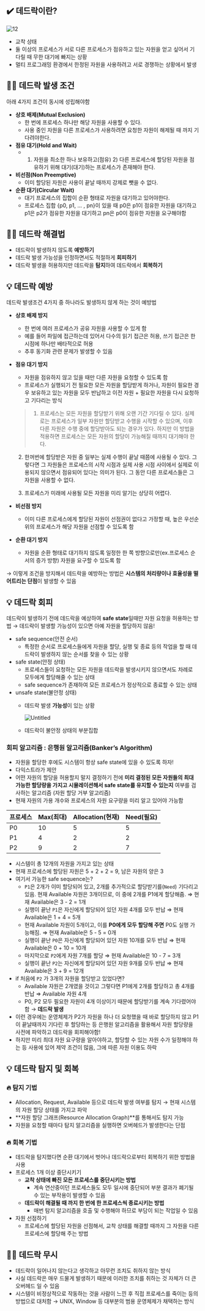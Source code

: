 ## ✔️ 데드락이란?

![12](https://user-images.githubusercontent.com/22907483/157033908-f95286a5-29a3-412b-a94b-7f8f269ad317.png)

- 교착 상태
- 둘 이상의 프로세스가 서로 다른 프로세스가 점유하고 있는 자원을 얻고 싶어서 기다릴 때 무한 대기에 빠지는 상황
- 멀티 프로그래밍 환경에서 한정된 자원을 사용하려고 서로 경쟁하는 상황에서 발생

## 👩‍💻 데드락 발생 조건

아래 4가지 조건이 동시에 성립해야함

- **상호 배제(Mutual Exclusion)**
    - 한 번에 프로세스 하나만 해당 자원을 사용할 수 있다.
    - 사용 중인 자원을 다른 프로세스가 사용하려면 요청한 자원이 해제될 때 까지 기다려야한다.
- **점유 대기(Hold and Wait)**
    - 1) 자원을 최소한 하나 보유하고(점유) 2) 다른 프로세스에 할당된 자원을 점유하기 위해 대기(대기)하는 프로세스가 존재해야 한다.
- **비선점(Non Preemptive)**
    - 이미 할당된 자원은 사용이 끝날 때까지 강제로 뺏을 수 없다.
- **순환 대기(Circular Wait)**
    - 대기 프로세스의 집합이 순환 형태로 자원을 대기하고 있어야한다.
    - 프로세스 집합 {p0, p1, ... , pn}이 있을 때 p0은 p1이 점유한 자원을 대기하고 p1은 p2가 점유한 자원을 대기하고 pn은 p0이 점유한 자원을 요구해야함

## 👩‍💻 데드락 해결법

- 데드락이 발생하지 않도록 **예방하기**
- 데드락 발생 가능성을 인정하면서도 적절하게 **회피하기**
- 데드락 발생을 허용하지만 데드락을 **탐지**하여 데드락에서 **회복하기**

## 💡 데드락 예방

데드락 발생조건 4가지 중 하나라도 발생하지 않게 하는 것이 예방법

- **상호 배제 방지**
    - 한 번에 여러 프로세스가 공유 자원을 사용할 수 있게 함
    - 예를 들어 파일에 접근하는데 있어서 다수의 읽기 접근은 허용, 쓰기 접근은 한 시점에 하나만 배타적으로 허용
    - 추후 동기화 관련 문제가 발생할 수 있음
- **점유 대기 방지**
    - 자원을 점유하지 않고 있을 때만 다른 자원을 요청할 수 있도록 함
    - 프로세스가 실행되기 전 필요한 모든 자원을 할당받게 하거나, 자원이 필요한 경우 보유하고 있는 자원을 모두 반납하고 이전 자원 + 필요한 자원을 다시 요청하고 기다리는 방식
    
    > 1. 프로세스는 모든 자원을 할당받기 위해 오랜 기간 기다릴 수 있다.
    실제로는 프로세스가 일부 자원만 할당받고 수행을 시작할 수 있으며, 이후 다른 자원은 수행 중에 할당받아도 되는 경우가 있다.
    하지만 이 방법을 적용하면 프로세스는 모든 자원의 할당이 가능해질 때까지 대기해야 한다.
    
    2. 한꺼번에 할당받은 자원 중 일부는 실제 수행이 끝날 때쯤에 사용될 수 있다. 그렇다면 그 자원들은 프로세스의 시작 시점과 실제 사용 시점 사이에서 실제로 이용되지 않으면서 점유되어 있다는 의미가 된다. 그 동안 다른 프로세스들은 그 자원을 사용할 수 없다.
    
    3. 프로세스가 미래에 사용될 모든 자원을 미리 알기는 상당히 어렵다.
    > 
- **비선점 방지**
    - 이미 다른 프로세스에게 할당된 자원이 선점권이 없다고 가정할 때, 높은 우선순위의 프로세스가 해당 자원을 선점할 수 있도록 함
- **순환 대기 방지**
    - 자원을 순환 형태로 대기하지 않도록 일정한 한 쪽 방향으로만(ex.프로세스 순서의 증가 방향) 자원을 요구할 수 있도록 함

→ 이렇게 조건을 방지해서 데드락을 예방하는 방법은 **시스템의 처리량이나 효율성을 떨어트리는 단점**이 발생할 수 있음

## 💡 데드락 회피

데드락이 발생하기 전에 데드락을 예상하여 **safe state**일때만 자원 요청을 허용하는 방법 → 데드락이 발생할 가능성이 있으면 아예 자원을 할당하지 않음!

- safe sequence(안전 순서)
    - 특정한 순서로 프로세스들에게 자원을 할당, 실행 및 종료 등의 작업을 할 때 데드락이 발생하지 않는 순서를 찾을 수 있는 상황
- safe state(안정 상태)
    - 프로세스들이 요청하는 모든 자원을 데드락을 발생시키지 않으면서도 차례로 모두에게 할당해줄 수 있는 상태
    - safe sequence가 존재하여 모든 프로세스가 정상적으로 종료할 수 있는 상태
- unsafe state(불안정 상태)
    - 데드락 발생 **가능성**이 있는 상황
        
        ![Untitled](https://user-images.githubusercontent.com/22907483/157033954-ee94f80d-35ea-4d75-a73f-eb0e0484cb80.png)
        
    - 데드락이 불안정 상태의 부분집합

### 회피 알고리즘 : **은행원 알고리즘(Banker’s Algorithm)**

- 자원을 할당한 후에도 시스템이 항상 safe state에 있을 수 있도록 하자!
- 다익스트라가 제안
- 어떤 자원의 할당을 허용할지 말지 결정하기 전에 **미리 결정된 모든 자원들의 최대 가능한 할당량을 가지고 시뮬레이션해서 safe state를 유지할 수 있는지** 여부를 검사하는 알고리즘 (자원 할당 거부 알고리즘)
- 현재 자원의 가용 개수와 프로세스의 자원 요구량을 미리 알고 있어야 가능함

| 프로세스 | Max(최대) | Allocation(현재) | Need(필요) |
| --- | --- | --- | --- |
| P0 | 10 | 5 | 5 |
| P1 | 4 | 2 | 2 |
| P2 | 9 | 2 | 7 |
- 시스템이 총 12개의 자원을 가지고 있는 상태
- 현재 프로세스에 할당된 자원은 5 + 2 + 2 = 9, 남은 자원의 양은 3
- 여기서 가능한 safe sequence는?
    - `P1`은 2개가 이미 할당되어 있고, 2개를 추가적으로 할당받기를(`Need`) 기다리고 있음.
    현재 Available 자원은 3개이므로, 이 중에 2개를 P1에게 할당해줌.
    ⇒ 현재 Available은 3 - 2 = 1개
    - 실행이 끝난 `P1`은 자신에게 할당되어 있던 자원 4개를 모두 반납
    ⇒ 현재 Available은 1 + 4 = 5개
    - 현재 Available 자원이 5개이고, 이를 **P0에게 모두 할당해 주면** P0도 실행 가능해짐.
    ⇒ 현재 Available은 5 - 5 = 0개
    - 실행이 끝난 `P0`은 자신에게 할당되어 있던 자원 10개를 모두 반납
    ⇒ 현재 Available은 0 + 10 = 10개
    - 마지막으로 `P2`에게 자원 7개를 할당
    ⇒ 현재 Available은 10 - 7 = 3개
    - 실행이 끝난 `P2`는 자신에게 할당되어 있던 자원 9개를 모두 반납
    ⇒ 현재 Available은 3 + 9 = 12개
- if 처음에 `P2` 가 3개의 자원을 할당받고 있었다면?
    - Available 자원은 2개였을 것이고 그렇다면 P1에게 2개를 할당하고 총 4개를 반납
    ⇒ Available 자원 4개
    - P0, P2 모두 필요한 자원이 4개 이상이기 때문에 할당받기를 계속 기다렸어야함
    → **데드락 발생**
- 이런 경우에는 운영체제가 P2가 자원을 하나 더 요청했을 때 바로 할당하지 않고 P1이 끝날때까지 기다린 후 할당하는 등 은행원 알고리즘을 활용해서 자원 할당량을 사전에 파악하고 데드락을 회피해야함!
- 하지만 미리 최대 자원 요구량을 알아야하고, 할당할 수 있는 자원 수가 일정해야 하는 등 사용에 있어 제약 조건이 많음, 그에 따른 자원 이용도 하락

## 💡 데드락 탐지 및 회복

### 🔥 탐지 기법

- Allocation, Request, Available 등으로 데드락 발생 여부를 탐지
→ 현재 시스템의 자원 할당 상태를 가지고 파악
- **자원 할당 그래프(Resource Allocation Graph)**를 통해서도 탐지 가능
- 자원을 요청할 때마다 탐지 알고리즘을 실행하면 오버헤드가 발생한다는 단점

### 🔥 회복 기법

- 데드락을 탐지했다면 순환 대기에서 벗어나 데드락으로부터 회복하기 위한 방법을 사용
- 프로세스 1개 이상 중단시키기
    - **교착 상태에 빠진 모든 프로세스를 중단시키는 방법**
        - 계속 연산중이던 프로세스들도 모두 일시에 중단되어 부분 결과가 폐기될 수 있는 부작용이 발생할 수 있음
    - **데드락이 해결될 때 까지 한 번에 한 프로세스씩 종료시키는 방법**
        - 매번 탐지 알고리즘을 호출 및 수행해야 하므로 부담이 되는 작업일 수 있음
- 자원 선점하기
    - 프로세스에 할당된 자원을 선점해서, 교착 상태를 해결할 때까지 그 자원을 다른 프로세스에 할당해 주는 방법

## 👩‍💻 데드락 무시

- 데드락이 일어나지 않는다고 생각하고 아무런 조치도 취하지 않는 방식
- 사실 데드락은 매우 드물게 발생하기 때문에 이러한 조치를 취하는 것 자체가 더 큰 오버헤드 일 수 있음
- 시스템이 비정상적으로 작동하는 것을 사람이 느낀 후 직접 프로세스를 죽이는 등의 방법으로 대처함
→ UNIX, Window 등 대부분의 범용 운영체제가 채택하는 방식
